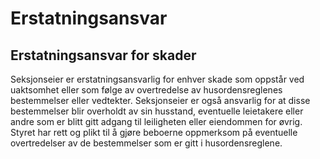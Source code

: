# Erstatningsansvar

## Erstatningsansvar for skader

Seksjonseier er erstatningsansvarlig for enhver skade som oppstår ved uaktsomhet eller som følge av overtredelse av husordensreglenes bestemmelser eller vedtekter. Seksjonseier er også ansvarlig for at disse bestemmelser blir overholdt av sin husstand, eventuelle leietakere eller andre som er blitt gitt adgang til leiligheten eller eiendommen for øvrig. Styret har rett og plikt til å gjøre beboerne oppmerksom på eventuelle overtredelser av de bestemmelser som er gitt i husordensreglene.
